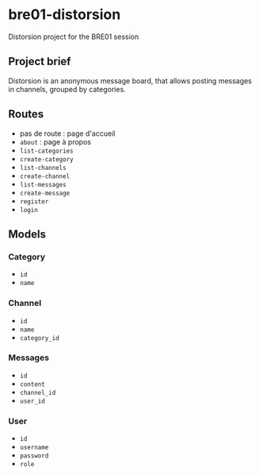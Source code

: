 # bre01-distorsion
Distorsion project for the BRE01 session

## Project brief

Distorsion is an anonymous message board, that allows posting messages in channels, grouped by categories.

## Routes

- pas de route : page d'accueil
- `about` : page à propos
- `list-categories`
- `create-category`
- `list-channels`
- `create-channel`
- `list-messages`
- `create-message`
- `register`
- `login`

## Models

### Category

- `id`
- `name`

### Channel

- `id`
- `name`
- `category_id`

### Messages
- `id`
- `content`
- `channel_id`
- `user_id`

### User
- `id`
- `username`
- `password`
- `role`


